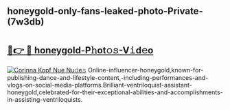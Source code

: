 ## honeygold-only-fans​-leaked-photo​-Private-(7w3db)


# <h2><a href="https://mediaupload.pro?title=honeygold&ref=git">🔗👉 🔴 honeygold-P𝚑ot𝚘𝚜-V𝚒d𝚎o</a></h2>

[![Corinna Kopf Nue Nu𝚍e𝚜](https://i.imgur.com/0qMVB7G.gif)](https://mediaupload.pro?title=honeygold&ref=git)
Online-influencer-honeygold,known-for-publishing-dance-and-lifestyle-content,-including-performances-and-vlogs-on-social-media-platforms.Brilliant-ventriloquist-assistant-honeygold,celebrated-for-their-exceptional-abilities-and-accomplishments-in-assisting-ventriloquists.  